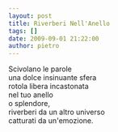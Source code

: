```yaml
---
layout: post
title: Riverberi Nell'Anello
tags: []
date: 2009-09-01 21:22:00
author: pietro
---
```

Scivolano le parole<br/>una dolce insinuante sfera<br/>rotola libera incastonata<br/>nel tuo anello<br/>o splendore,<br/>riverberi da un altro universo<br/>catturati da un'emozione.
